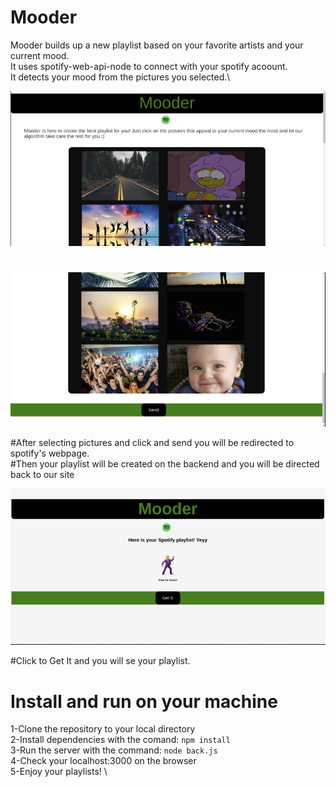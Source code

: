 # Mooder 

Mooder builds up a new playlist based on your favorite artists and your current mood. \
It uses spotify-web-api-node to connect with your spotify acoount.\
It detects your mood from the pictures you selected.\


![Alt text](/screenshots/screenshot1.png?raw=true "Optional Title")

#

![Alt text](/screenshots/screenshot2.png?raw=true "Optional Title")

#After selecting pictures and click and send you will be redirected to spotify's webpage. \
#Then your playlist will be created on the backend and you will be directed back to our site

![Alt text](/screenshots/screenshot3.png?raw=true "Optional Title")


#Click to Get It and you will se your playlist.

# Install and run on your machine
1-Clone the repository to your local directory \
2-Install dependencies with the comand: ```npm install``` \
3-Run the server with the command: ```node back.js``` \
4-Check your localhost:3000 on the browser \
5-Enjoy your playlists! \
